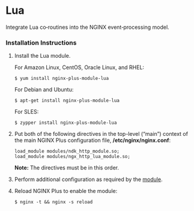 # Lua

Integrate Lua co‑routines into the NGINX event‑processing model.

### Installation Instructions

1. Install the Lua module.

   For Amazon Linux, CentOS, Oracle Linux, and RHEL:

   ```text
   $ yum install nginx-plus-module-lua
   ```

   For Debian and Ubuntu:

   ```text
   $ apt-get install nginx-plus-module-lua
   ```

   For SLES:

   ```text
   $ zypper install nginx-plus-module-lua
   ```

2. Put both of the following directives in the top-level \(“main”\) context of the main NGINX Plus configuration file, **/etc/nginx/nginx.conf**:

   ```text
   load_module modules/ndk_http_module.so;
   load_module modules/ngx_http_lua_module.so;
   ```

   **Note:** The directives must be in this order.

3. Perform additional configuration as required by the [module](https://github.com/openresty/lua-nginx-module).
4. Reload NGINX Plus to enable the module:

   ```text
   $ nginx -t && nginx -s reload
   ```

